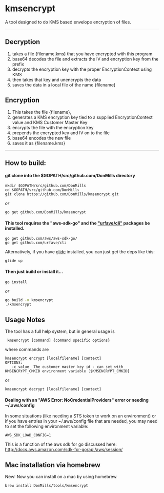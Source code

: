 # kmsencrypt
A tool designed to do KMS based envelope encryption of files.
___
## Decryption
1. takes a file {filename.kms} that you have encrypted with this program
2. base64 decodes the file and extracts the IV and encryption key from the prefix
2. decrypts the encryption key with the proper EncryptionContext using KMS
3. then takes that key and unencrypts the data
4. saves the data in a local file of the name {filename} 

## Encryption
1. This takes the file {filename},
2. generates a KMS encryption key tied to a supplied EncryptionContext value and KMS Customer Master Key
3. encrypts the file with the encryption key
4. prepends the encrypted key and IV on to the file
5. base64 encodes the new file
6. saves it as {filename.kms}

___

## How to build:

#### git clone into the $GOPATH/src/github.com/DonMills directory
```
mkdir $GOPATH/src/github.com/DonMills
cd $GOPATH/src/github.com/DonMills
git clone https://github.com/DonMills/kmsencrypt.git
```
_or_
```
go get github.com/DonMills/kmsencrypt
```

#### This tool requires the "aws-sdk-go" and the ["urfave/cli"](https://github.com/urfave/cli) packages be installed.
```
go get github.com/aws/aws-sdk-go/
go get github.com/urfave/cli
```
Alternatively, if you have [glide](https://github.com/Masterminds/glide) installed, you can just get the deps like this:
```
glide up
```

#### Then just build or install it...
```
go install
```
_or_
```bash
go build -o kmsencrypt
./kmsencrypt 
```
## Usage Notes
The tool has a full help system, but in general usage is 
```
 kmsencrypt [command] {command specific options}
```
where commands are 
```
kmsencrypt encrypt [localfilename] [context]
OPTIONS:
   -c value  The customer master key id - can set with KMSENCRYPT_CMKID environment variable [$KMSENCRYPT_CMKID]
```
or
```
kmsencrypt decrypt [localfilename] [context]
```
#### Dealing with an "AWS Error: NoCredentialProviders" error or needing ~/.aws/config
In some situations (like needing a STS token to work on an environment) or if you have entries in your ~/.aws/config file that are needed, you may need to set the following environment variable:
```
AWS_SDK_LOAD_CONFIG=1
```
This is a function of the aws sdk for go discussed here: http://docs.aws.amazon.com/sdk-for-go/api/aws/session/
## Mac installation via homebrew
New!  Now you can install on a mac by using homebrew.
```
brew install DonMills/tools/kmsencrypt
```
